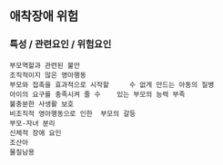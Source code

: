 ## 애착장애 위험



### 특성 / 관련요인 / 위험요인

>   

    부모역할과 관련된 불안
    조직적이지 않은 영아행동
    부모와 접촉을 효과적으로 시작할     수 없게 만드는 아동의 질병
    아이의 요구를 충족시켜 줄 수    있는 부모의 능력 부족
    불충분한 사생활 보호
    비조직적 영아행동으로 인한  부모의 갈등
    부모-자녀 분리
    신체적 장애 요인
    조산아
    물질남용
